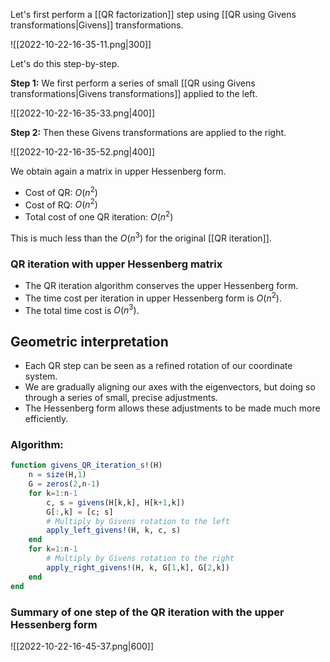 Let's first perform a [[QR factorization]] step using [[QR using Givens transformations|Givens]] transformations.

![[2022-10-22-16-35-11.png|300]]

Let's do this step-by-step.

**Step 1:** We first perform a series of small [[QR using Givens transformations|Givens transformations]] applied to the left.

![[2022-10-22-16-35-33.png|400]]

**Step 2:** Then these Givens transformations are applied to the right.

![[2022-10-22-16-35-52.png|400]]

We obtain again a matrix in upper Hessenberg form.

- Cost of QR: $O(n^2)$
- Cost of RQ: $O(n^2)$
- Total cost of one QR iteration: $O(n^2)$

This is much less than the $O(n^3)$ for the original [[QR iteration]].

### QR iteration with upper Hessenberg matrix

- The QR iteration algorithm conserves the upper Hessenberg form. 
- The time cost per iteration in upper Hessenberg form is $O(n^2)$. 
- The total time cost is $O(n^3)$.

## Geometric interpretation

- Each QR step can be seen as a refined rotation of our coordinate system.
- We are gradually aligning our axes with the eigenvectors, but doing so through a series of small, precise adjustments.
- The Hessenberg form allows these adjustments to be made much more efficiently.

### Algorithm:

```julia
function givens_QR_iteration_s!(H)
    n = size(H,1)
    G = zeros(2,n-1)
    for k=1:n-1
        c, s = givens(H[k,k], H[k+1,k])
        G[:,k] = [c; s]
        # Multiply by Givens rotation to the left
        apply_left_givens!(H, k, c, s)
    end
    for k=1:n-1
        # Multiply by Givens rotation to the right
        apply_right_givens!(H, k, G[1,k], G[2,k])
    end
end
```

### Summary of one step of the QR iteration with the upper Hessenberg form

![[2022-10-22-16-45-37.png|600]]